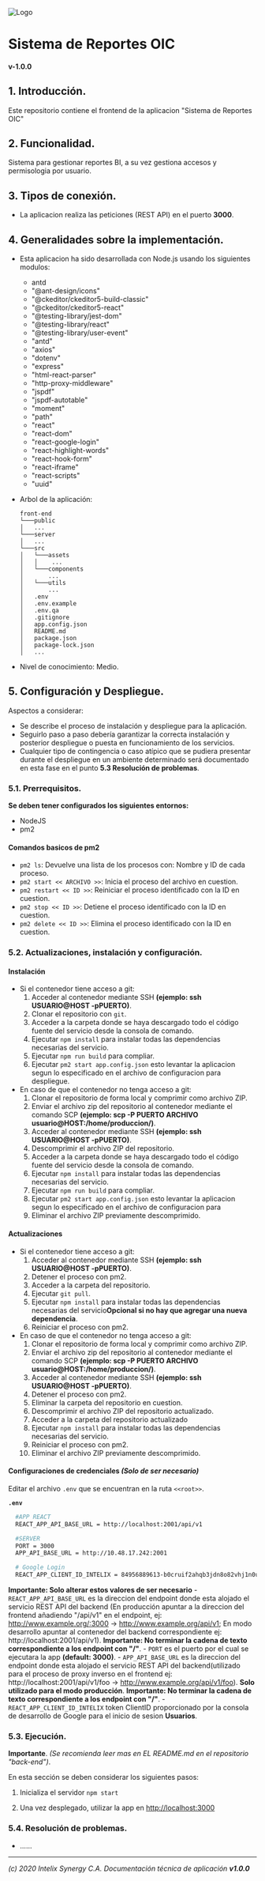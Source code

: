 ![Logo](https://www.intelix.biz/site/public/images/Home_0007_logo_color.png "InteliX")
# Sistema de Reportes OIC

#### v-1.0.0

## 1. Introducción.

Este repositorio contiene el frontend de la aplicacion "Sistema de Reportes OIC" 

## 2. Funcionalidad.

Sistema para gestionar reportes BI, a su vez gestiona accesos y permisologia por usuario.


## 3. Tipos de conexión.

-  La aplicacion realiza las peticiones (REST API) en el puerto **3000**.

## 4. Generalidades sobre la implementación.

- Esta aplicacion ha sido desarrollada con Node.js usando los siguientes modulos:
  - antd
  - "@ant-design/icons"
  - "@ckeditor/ckeditor5-build-classic"
  - "@ckeditor/ckeditor5-react"
  - "@testing-library/jest-dom"
  - "@testing-library/react"
  - "@testing-library/user-event"
  - "antd"
  - "axios"
  - "dotenv"
  - "express"
  - "html-react-parser"
  - "http-proxy-middleware"
  - "jspdf"
  - "jspdf-autotable"
  - "moment"
  - "path"
  - "react"
  - "react-dom"
  - "react-google-login"
  - "react-highlight-words"
  - "react-hook-form"
  - "react-iframe"
  - "react-scripts"
  - "uuid"

- Arbol de la aplicación:

	```
    front-end
    └───public
    │   ...
    └───server
    │   ...
    └───src
    │   └───assets
    │   │    ...
    │   └───components
    │       ...
    │   └───utils
    │       ...
    │   .env
    │   .env.example
    │   .env.qa
    │   .gitignore
    │   app.config.json
    │   README.md
    │   package.json   
    │   package-lock.json   
    │   ...
    ```
	
- Nivel de conocimiento: Medio.


## 5. Configuración y Despliegue.

Aspectos a considerar:

- Se describe el proceso de instalación y despliegue para la aplicación.
- Seguirlo paso a paso debería garantizar la correcta instalación y posterior despliegue o puesta en funcionamiento de los servicios. 
- Cualquier tipo de contingencia o caso atípico que se pudiera presentar durante el despliegue en un ambiente determinado será documentado en esta fase en el punto **5.3 Resolución de problemas**.

### 5.1. Prerrequisitos.

**Se deben tener configurados los siguientes entornos:**

- NodeJS
- pm2

#### Comandos basicos de pm2
  - `pm2 ls`: Devuelve una lista de los procesos con: Nombre y ID de cada proceso.
  - `pm2 start << ARCHIVO >>`: Inicia el proceso del archivo en cuestion.
  - `pm2 restart << ID >>`: Reiniciar el proceso identificado con la ID en cuestion.
  - `pm2 stop << ID >>`: Detiene el proceso identificado con la ID en cuestion.
  - `pm2 delete << ID >>`: Elimina el proceso identificado con la ID en cuestion.

### 5.2. Actualizaciones, instalación y configuración.

#### Instalación
- Si el contenedor tiene acceso a git:
  1. Acceder al contenedor mediante SSH **(ejemplo: ssh USUARIO@HOST -pPUERTO)**.
  2. Clonar el repositorio con `git`.
  3. Acceder a la carpeta donde se haya descargado todo el código fuente del servicio desde la consola de comando.
  4. Ejecutar `npm install` para instalar todas las dependencias necesarias del servicio.
  5. Ejecutar `npm run build` para compliar.
  6. Ejecutar `pm2 start app.config.json` esto levantar la aplicacion segun lo especificado en el archivo de configuracion para despliegue.
- En caso de que el contenedor no tenga acceso a git:
  1. Clonar el repositorio de forma local y comprimir como archivo ZIP.
  2. Enviar el archivo zip del repositorio al contenedor mediante el comando SCP **(ejemplo: scp -P PUERTO ARCHIVO usuario@HOST:/home/produccion/)**.
  3. Acceder al contenedor mediante SSH **(ejemplo: ssh USUARIO@HOST -pPUERTO)**.
  4. Descomprimir el archivo ZIP del repositorio.
  5. Acceder a la carpeta donde se haya descargado todo el código fuente del servicio desde la consola de comando.
  6. Ejecutar `npm install` para instalar todas las dependencias necesarias del servicio.
  7. Ejecutar `npm run build` para compliar.
  8. Ejecutar `pm2 start app.config.json` esto levantar la aplicacion segun lo especificado en el archivo de configuracion para
  9. Eliminar el archivo ZIP previamente descomprimido.

#### Actualizaciones
- Si el contenedor tiene acceso a git:
  1. Acceder al contenedor mediante SSH **(ejemplo: ssh USUARIO@HOST -pPUERTO)**.
  2. Detener el proceso con pm2.
  3. Acceder a la carpeta del repositorio.
  4. Ejecutar `git pull`.
  5. Ejecutar `npm install` para instalar todas las dependencias necesarias del servicio**Opcional si no hay que agregar una nueva dependencia**.
  5. Reiniciar el proceso con pm2.
- En caso de que el contenedor no tenga acceso a git:
  1. Clonar el repositorio de forma local y comprimir como archivo ZIP.
  2. Enviar el archivo zip del repositorio al contenedor mediante el comando SCP **(ejemplo: scp -P PUERTO ARCHIVO usuario@HOST:/home/produccion/)**.
  3. Acceder al contenedor mediante SSH **(ejemplo: ssh USUARIO@HOST -pPUERTO)**.
  4. Detener el proceso con pm2.
  5. Eliminar la carpeta del repositorio en cuestion.
  6. Descomprimir el archivo ZIP del repositorio actualizado.
  7. Acceder a la carpeta del repositorio actualizado
  8. Ejecutar `npm install` para instalar todas las dependencias necesarias del servicio.
  9. Reiniciar el proceso con pm2.
  10. Eliminar el archivo ZIP previamente descomprimido.

#### Configuraciones de credenciales *(Solo de ser necesario)*
Editar el archivo `.env` que se encuentran en la ruta `<<root>>`.

**`.env`**

```bash
  #APP REACT
  REACT_APP_API_BASE_URL = http://localhost:2001/api/v1

  #SERVER
  PORT = 3000
  APP_API_BASE_URL = http://10.48.17.242:2001

  # Google Login
  REACT_APP_CLIENT_ID_INTELIX = 84956889613-b0cruif2ahqb3jdn8o82vhj1n0ucffm8.apps.googleusercontent.com
```
**Importante: Solo alterar estos valores de ser necesario**
    - `REACT_APP_API_BASE_URL` es la direccion del endpoint donde esta alojado el servicio REST API del backend (En producción apuntar a la direccion del frontend añadiendo "/api/v1" en el endpoint, ej: http://www.example.org/:3000 -> http://www.example.org/api/v1; En modo desarrollo apuntar al contenedor del backend correspondiente ej: http://localhost:2001/api/v1). **Importante: No terminar la cadena de texto correspondiente a los endpoint con "/"**.
    - `PORT` es el puerto por el cual se ejecutara la app  **(default: 3000)**.
    - `APP_API_BASE_URL` es la direccion del endpoint donde esta alojado el servicio REST API del backend(utilizado para el proceso de proxy inverso en el frontend ej: http://localhost:2001/api/v1/foo -> http://www.example.org/api/v1/foo). **Solo utilizado para el modo producción**. **Importante: No terminar la cadena de texto correspondiente a los endpoint con "/"**.
    - `REACT_APP_CLIENT_ID_INTELIX` token ClientID proporcionado por la consola de desarrollo de Google para el inicio de sesion **Usuarios**.
    
### 5.3. Ejecución.

**Importante**.
*(Se recomienda leer mas en EL README.md en el repositorio "back-end")*.

En esta sección se deben considerar los siguientes pasos:

1. Inicializa el servidor `npm start`

2. Una vez desplegado, utilizar la app en [http://localhost:3000](http://localhost:3000)

### 5.4. Resolución de problemas.

- ......

---
_(c) 2020 Intelix Synergy C.A. Documentación técnica de aplicación **v1.0.0**_
